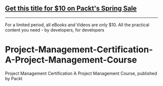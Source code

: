 ## [Get this title for $10 on Packt's Spring Sale](https://www.packt.com/V11604?utm_source=github&utm_medium=packt-github-repo&utm_campaign=spring_10_dollar_2022)
-----
For a limited period, all eBooks and Videos are only $10. All the practical content you need \- by developers, for developers

# Project-Management-Certification-A-Project-Management-Course
Project Management Certification A Project Management Course, published by Packt
